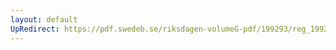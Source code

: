 ```yaml
---
layout: default
UpRedirect: https://pdf.swedeb.se/riksdagen-volumeG-pdf/199293/reg_199293_AU/reg_199293_AU_0003.pdf
---
```

